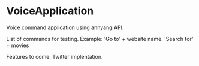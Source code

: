 # VoiceApplication

Voice command application using annyang API. 


List of commands for testing. Example:
'Go to' + website name. 
'Search for' + movies 

Features to come: 
Twitter implentation. 
